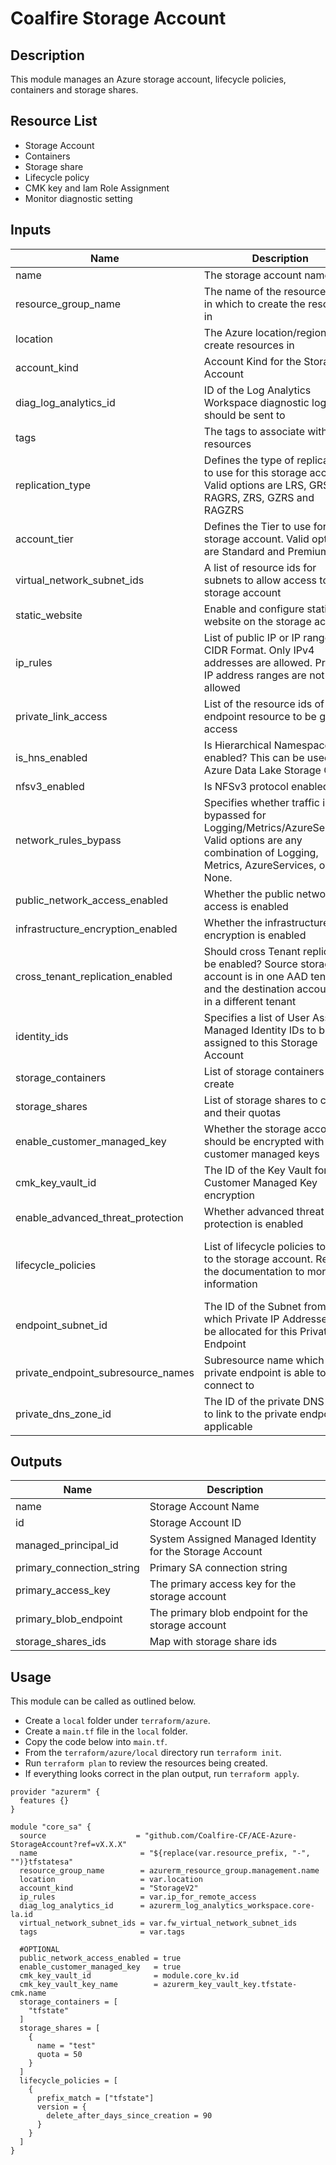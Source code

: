 # Coalfire Storage Account

## Description

This module manages an Azure storage account, lifecycle policies, containers and storage shares.

## Resource List

- Storage Account
- Containers
- Storage share
- Lifecycle policy
- CMK key and Iam Role Assignment
- Monitor diagnostic setting

## Inputs

| Name | Description | Type | Default | Required |
|------|-------------|------|---------|:-----:|
| name | The storage account name | string | N/A | yes |
| resource_group_name | The name of the resource group in which to create the resource in | string | N/A | yes |
| location | The Azure location/region to create resources in | string | N/A | yes |
| account_kind | Account Kind for the Storage Account | string | N/A | yes |
| diag_log_analytics_id | ID of the Log Analytics Workspace diagnostic logs should be sent to | string | N/A | yes |
| tags | The tags to associate with the resources | map(string) | N/A | yes |
| replication_type | Defines the type of replication to use for this storage account. Valid options are LRS, GRS, RAGRS, ZRS, GZRS and RAGZRS | string | ZRS | no |
| account_tier | Defines the Tier to use for this storage account. Valid options are Standard and Premium | string | Standard | no |
| virtual_network_subnet_ids | A list of resource ids for subnets to allow access to the storage account | list(string) | null | no |
| static_website | Enable and configure static website on the storage account | map(string) | null | no |
| ip_rules | List of public IP or IP ranges in CIDR Format. Only IPv4 addresses are allowed. Private IP address ranges are not allowed | list(string) | null | no |
| private_link_access | List of the resource ids of the endpoint resource to be granted access | list(string) | [] | no |
| is_hns_enabled | Is Hierarchical Namespace enabled? This can be used with Azure Data Lake Storage Gen 2 | bool | false | no |
| nfsv3_enabled | Is NFSv3 protocol enabled | bool | false | no |
| network_rules_bypass | Specifies whether traffic is bypassed for Logging/Metrics/AzureServices. Valid options are any combination of Logging, Metrics, AzureServices, or None. | list(string) | null | no |
| public_network_access_enabled | Whether the public network access is enabled | bool | false | no |
| infrastructure_encryption_enabled | Whether the infrastructure encryption is enabled | bool | false | no |
| cross_tenant_replication_enabled | Should cross Tenant replication be enabled? Source storage account is in one AAD tenant, and the destination account is in a different tenant | bool | false | no |
| identity_ids | Specifies a list of User Assigned Managed Identity IDs to be assigned to this Storage Account | list(string) | null | no |
| storage_containers | List of storage containers to create | list(string) | [] | no |
| storage_shares | List of storage shares to create and their quotas | list(string) | [] | no |
| enable_customer_managed_key | Whether the storage account should be encrypted with customer managed keys | bool | false | no |
| cmk_key_vault_id | The ID of the Key Vault for Customer Managed Key encryption | string | null | no |
| enable_advanced_threat_protection | Whether advanced threat protection is enabled | bool | false | no |
| lifecycle_policies | List of lifecycle policies to apply to the storage account. Refer to the documentation to more information | list(object({prefix_match = set(string),base_blob = optional(object({})),optional(version = object({})),optional(snapshot = object({}))})) | no |
| endpoint_subnet_id | The ID of the Subnet from which Private IP Addresses will be allocated for this Private Endpoint | string | null | no |
| private_endpoint_subresource_names | Subresource name which the private endpoint is able to connect to | list(string) | [] | no |
| private_dns_zone_id | The ID of the private DNS zone to link to the private endpoint if applicable | string | null | no |

## Outputs

| Name | Description |
|------|-------------|
| name | Storage Account Name |
| id | Storage Account ID |
| managed_principal_id | System Assigned Managed Identity for the Storage Account |
| primary_connection_string | Primary SA connection string |
| primary_access_key | The primary access key for the storage account |
| primary_blob_endpoint | The primary blob endpoint for the storage account |
| storage_shares_ids | Map with storage share ids |

## Usage
This module can be called as outlined below. 
- Create a `local` folder under `terraform/azure`.
- Create a `main.tf` file in the `local` folder. 
- Copy the code below into `main.tf`.
- From the `terraform/azure/local` directory run `terraform init`.
- Run `terraform plan` to review the resources being created.
- If everything looks correct in the plan output, run `terraform apply`.

```hcl
provider "azurerm" {
  features {}
}

module "core_sa" {
  source                    = "github.com/Coalfire-CF/ACE-Azure-StorageAccount?ref=vX.X.X"
  name                       = "${replace(var.resource_prefix, "-", "")}tfstatesa"
  resource_group_name        = azurerm_resource_group.management.name
  location                   = var.location
  account_kind               = "StorageV2"
  ip_rules                   = var.ip_for_remote_access
  diag_log_analytics_id      = azurerm_log_analytics_workspace.core-la.id
  virtual_network_subnet_ids = var.fw_virtual_network_subnet_ids
  tags                       = var.tags

  #OPTIONAL
  public_network_access_enabled = true
  enable_customer_managed_key   = true
  cmk_key_vault_id              = module.core_kv.id
  cmk_key_vault_key_name        = azurerm_key_vault_key.tfstate-cmk.name
  storage_containers = [
    "tfstate"
  ]
  storage_shares = [
    {
      name = "test"
      quota = 50
    }
  ]
  lifecycle_policies = [
    {
      prefix_match = ["tfstate"]
      version = {
        delete_after_days_since_creation = 90
      }
    }
  ]
}
```

